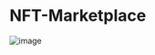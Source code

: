 # NFT-Marketplace

![image](https://user-images.githubusercontent.com/60230244/162443133-d2d7a937-d13a-425a-8e9b-8762a031c98e.png)
